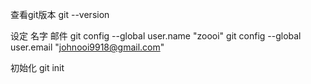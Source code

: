 查看git版本
git --version

设定 名字 邮件
git config --global user.name "zoooi"
git config --global user.email "johnooi9918@gmail.com"

初始化
git init





